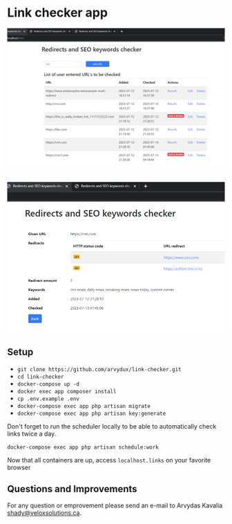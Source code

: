 # Link checker app

![alt text](Screenshot_1.png)

![alt text](Screenshot_2.png)
----------

## Setup
- `git clone https://github.com/arvydux/link-checker.git`
- `cd link-checker`
- `docker-compose up -d`
- `docker exec app composer install`
- `cp .env.example .env`
- `docker-compose exec app php artisan migrate`
- `docker-compose exec app php artisan key:generate`

Don't forget to run the scheduler locally to be able to automatically check links twice a day.

    docker-compose exec app php artisan schedule:work

Now that all containers are up, access `localhost.links` on your favorite browser

## Questions and Improvements

For any question or emprovement please send an e-mail to Arvydas Kavalia [shady@veloxsolutions.ca](mailto:arvydas.kavaliauskas83@gmail.com).

